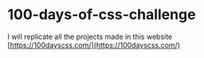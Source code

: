# 100-days-of-css-challenge

I will replicate all the projects made in this website [https://100dayscss.com/](https://100dayscss.com/)
